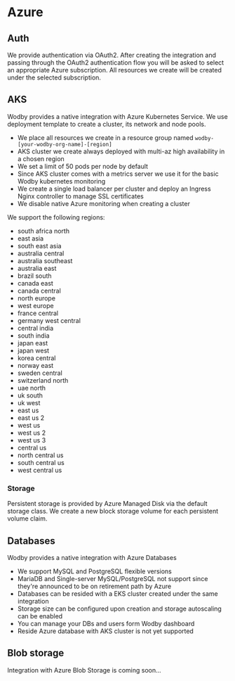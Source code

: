 # Azure

## Auth

We provide authentication via OAuth2. After creating the integration and passing through the OAuth2 authentication flow you will be asked to select an appropriate Azure subscription. All resources we create will be created under the selected subscription.

## AKS

Wodby provides a native integration with Azure Kubernetes Service. We use deployment template to create a cluster, its network and node pools. 

- We place all resources we create in a resource group named `wodby-[your-wodby-org-name]-[region]`
- AKS cluster we create always deployed with multi-az high availability in a chosen region
- We set a limit of 50 pods per node by default
- Since AKS cluster comes with a metrics server we use it for the basic Wodby kubernetes monitoring
- We create a single load balancer per cluster and deploy an Ingress Nginx controller to manage SSL certificates
- We disable native Azure monitoring when creating a cluster

We support the following regions:

- south africa north
- east asia
- south east asia
- australia central
- australia southeast
- australia east
- brazil south
- canada east
- canada central
- north europe
- west europe
- france central
- germany west central
- central india
- south india
- japan east
- japan west
- korea central
- norway east
- sweden central
- switzerland north
- uae north
- uk south
- uk west
- east us
- east us 2
- west us
- west us 2
- west us 3
- central us
- north central us
- south central us
- west central us

### Storage

Persistent storage is provided by Azure Managed Disk via the default storage class. We create a new block storage volume for each persistent volume claim.

## Databases

Wodby provides a native integration with Azure Databases

- We support MySQL and PostgreSQL flexible versions
- MariaDB and Single-server MySQL/PostgreSQL not support since they're announced to be on retirement path by Azure
- Databases can be resided with a EKS cluster created under the same integration
- Storage size can be configured upon creation and storage autoscaling can be enabled
- You can manage your DBs and users form Wodby dashboard
- Reside Azure database with AKS cluster is not yet supported

## Blob storage

Integration with Azure Blob Storage is coming soon...
